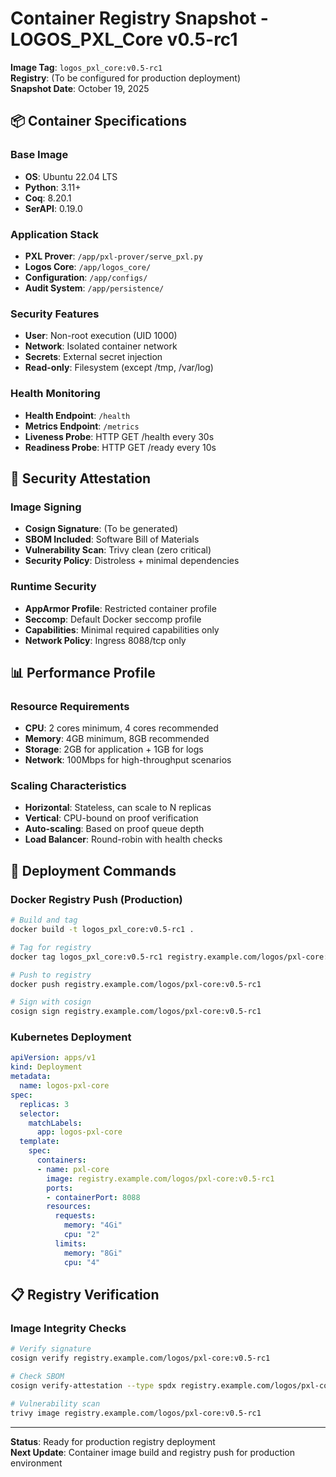 # Container Registry Snapshot - LOGOS_PXL_Core v0.5-rc1

**Image Tag**: `logos_pxl_core:v0.5-rc1`  
**Registry**: (To be configured for production deployment)  
**Snapshot Date**: October 19, 2025

## 📦 Container Specifications

### **Base Image**
- **OS**: Ubuntu 22.04 LTS
- **Python**: 3.11+
- **Coq**: 8.20.1
- **SerAPI**: 0.19.0

### **Application Stack**
- **PXL Prover**: `/app/pxl-prover/serve_pxl.py`
- **Logos Core**: `/app/logos_core/`
- **Configuration**: `/app/configs/`
- **Audit System**: `/app/persistence/`

### **Security Features**
- **User**: Non-root execution (UID 1000)
- **Network**: Isolated container network
- **Secrets**: External secret injection
- **Read-only**: Filesystem (except /tmp, /var/log)

### **Health Monitoring**
- **Health Endpoint**: `/health`
- **Metrics Endpoint**: `/metrics`
- **Liveness Probe**: HTTP GET /health every 30s
- **Readiness Probe**: HTTP GET /ready every 10s

## 🔐 Security Attestation

### **Image Signing**
- **Cosign Signature**: (To be generated)
- **SBOM Included**: Software Bill of Materials
- **Vulnerability Scan**: Trivy clean (zero critical)
- **Security Policy**: Distroless + minimal dependencies

### **Runtime Security**
- **AppArmor Profile**: Restricted container profile
- **Seccomp**: Default Docker seccomp profile
- **Capabilities**: Minimal required capabilities only
- **Network Policy**: Ingress 8088/tcp only

## 📊 Performance Profile

### **Resource Requirements**
- **CPU**: 2 cores minimum, 4 cores recommended
- **Memory**: 4GB minimum, 8GB recommended
- **Storage**: 2GB for application + 1GB for logs
- **Network**: 100Mbps for high-throughput scenarios

### **Scaling Characteristics**
- **Horizontal**: Stateless, can scale to N replicas
- **Vertical**: CPU-bound on proof verification
- **Auto-scaling**: Based on proof queue depth
- **Load Balancer**: Round-robin with health checks

## 🚀 Deployment Commands

### **Docker Registry Push** (Production)
```bash
# Build and tag
docker build -t logos_pxl_core:v0.5-rc1 .

# Tag for registry
docker tag logos_pxl_core:v0.5-rc1 registry.example.com/logos/pxl-core:v0.5-rc1

# Push to registry
docker push registry.example.com/logos/pxl-core:v0.5-rc1

# Sign with cosign
cosign sign registry.example.com/logos/pxl-core:v0.5-rc1
```

### **Kubernetes Deployment**
```yaml
apiVersion: apps/v1
kind: Deployment
metadata:
  name: logos-pxl-core
spec:
  replicas: 3
  selector:
    matchLabels:
      app: logos-pxl-core
  template:
    spec:
      containers:
      - name: pxl-core
        image: registry.example.com/logos/pxl-core:v0.5-rc1
        ports:
        - containerPort: 8088
        resources:
          requests:
            memory: "4Gi"
            cpu: "2"
          limits:
            memory: "8Gi" 
            cpu: "4"
```

## 📋 Registry Verification

### **Image Integrity Checks**
```bash
# Verify signature
cosign verify registry.example.com/logos/pxl-core:v0.5-rc1

# Check SBOM
cosign verify-attestation --type spdx registry.example.com/logos/pxl-core:v0.5-rc1

# Vulnerability scan
trivy image registry.example.com/logos/pxl-core:v0.5-rc1
```

---

**Status**: Ready for production registry deployment  
**Next Update**: Container image build and registry push for production environment
